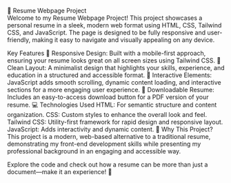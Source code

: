 💼 Resume Webpage Project <br/>
Welcome to my Resume Webpage Project! This project showcases a personal resume in a sleek, modern web format using HTML, CSS, Tailwind CSS, and JavaScript. The page is designed to be fully responsive and user-friendly, making it easy to navigate and visually appealing on any device.

Key Features
📱 Responsive Design: Built with a mobile-first approach, ensuring your resume looks great on all screen sizes using Tailwind CSS.
🎨 Clean Layout: A minimalist design that highlights your skills, experience, and education in a structured and accessible format.
🚀 Interactive Elements: JavaScript adds smooth scrolling, dynamic content loading, and interactive sections for a more engaging user experience.
📑 Downloadable Resume: Includes an easy-to-access download button for a PDF version of your resume.
💻 Technologies Used
HTML: For semantic structure and content organization.
CSS: Custom styles to enhance the overall look and feel.
Tailwind CSS: Utility-first framework for rapid design and responsive layout.
JavaScript: Adds interactivity and dynamic content.
🤔 Why This Project?
This project is a modern, web-based alternative to a traditional resume, demonstrating my front-end development skills while presenting my professional background in an engaging and accessible way.

Explore the code and check out how a resume can be more than just a document—make it an experience! 🚀

